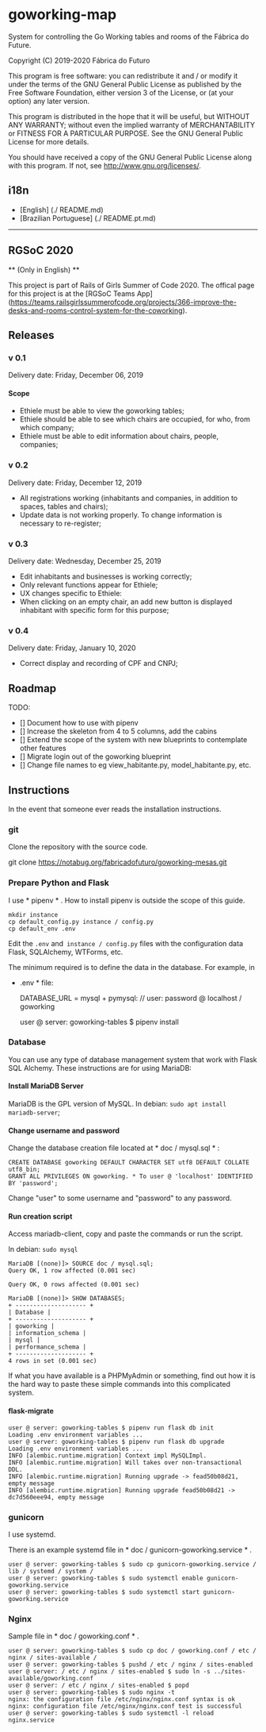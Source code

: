 goworking-map
===

System for controlling the Go Working tables and rooms of the Fábrica do
Future.

Copyright (C) 2019-2020 Fábrica do Futuro

This program is free software: you can redistribute it and / or modify
it under the terms of the GNU General Public License as published by
the Free Software Foundation, either version 3 of the License, or
(at your option) any later version.

This program is distributed in the hope that it will be useful,
but WITHOUT ANY WARRANTY; without even the implied warranty of
MERCHANTABILITY or FITNESS FOR A PARTICULAR PURPOSE. See the
GNU General Public License for more details.

You should have received a copy of the GNU General Public License
along with this program. If not, see <http://www.gnu.org/licenses/>.

i18n
---

* [English] (./ README.md)
* [Brazilian Portuguese] (./ README.pt.md)

---

RGSoC 2020
---

** (Only in English) **

This project is part of Rails of Girls Summer of Code 2020. The offical
page for this project is at the
[RGSoC Teams App] (https://teams.railsgirlssummerofcode.org/projects/366-improve-the-desks-and-rooms-control-system-for-the-coworking).

Releases
---

### v 0.1

Delivery date: Friday, December 06, 2019

#### Scope

* Ethiele must be able to view the goworking tables;
* Ethiele should be able to see which chairs are occupied, for
who, from which company;
* Ethiele must be able to edit information about chairs, people,
companies;

### v 0.2

Delivery date: Friday, December 12, 2019

* All registrations working (inhabitants and companies, in addition to spaces,
tables and chairs);
* Update data is not working properly. To change
information is necessary to re-register;

### v 0.3

Delivery date: Wednesday, December 25, 2019

* Edit inhabitants and businesses is working correctly;
* Only relevant functions appear for Ethiele;
* UX changes specific to Ethiele:
* When clicking on an empty chair, an add new button is displayed
inhabitant with specific form for this purpose;

### v 0.4

Delivery date: Friday, January 10, 2020

* Correct display and recording of CPF and CNPJ;

Roadmap
---

TODO:

- [] Document how to use with pipenv
- [] Increase the skeleton from 4 to 5 columns, add the cabins
- [] Extend the scope of the system with new blueprints to contemplate
other features
- [] Migrate login out of the goworking blueprint
- [] Change file names to eg view_habitante.py,
model_habitante.py, etc.

Instructions
---

In the event that someone ever reads the installation instructions.

### git

Clone the repository with the source code.

git clone https://notabug.org/fabricadofuturo/goworking-mesas.git

### Prepare Python and Flask

I use * pipenv * . How to install pipenv is outside the scope of this guide.

    mkdir instance
    cp default_config.py instance / config.py
    cp default_env .env

Edit the `.env` and` instance / config.py` files with the configuration data
Flask, SQLAlchemy, WTForms, etc.

The minimum required is to define the data in the database. For example, in
* .env * file:

    DATABASE_URL = mysql + pymysql: // user: password @ localhost / goworking

    user @ server: goworking-tables $ pipenv install

### Database

You can use any type of database management system that
work with Flask SQL Alchemy. These instructions are for using MariaDB:

#### Install MariaDB Server

MariaDB is the GPL version of MySQL.
In debian: `sudo apt install mariadb-server`;

#### Change username and password

Change the database creation file located at * doc / mysql.sql * :

    CREATE DATABASE goworking DEFAULT CHARACTER SET utf8 DEFAULT COLLATE utf8_bin;
    GRANT ALL PRIVILEGES ON goworking. * To user @ 'localhost' IDENTIFIED BY 'password';

Change "user" to some username and "password" to any password.

#### Run creation script

Access mariadb-client, copy and paste the commands or run the script.

In debian: `sudo mysql`

    MariaDB [(none)]> SOURCE doc / mysql.sql;
    Query OK, 1 row affected (0.001 sec)

    Query OK, 0 rows affected (0.001 sec)

    MariaDB [(none)]> SHOW DATABASES;
    + -------------------- +
    | Database |
    + -------------------- +
    | goworking |
    | information_schema |
    | mysql |
    | performance_schema |
    + -------------------- +
    4 rows in set (0.001 sec)

If what you have available is a PHPMyAdmin or something, find out how it is
the hard way to paste these simple commands into this complicated system.

#### flask-migrate

    user @ server: goworking-tables $ pipenv run flask db init
    Loading .env environment variables ...
    user @ server: goworking-tables $ pipenv run flask db upgrade
    Loading .env environment variables ...
    INFO [alembic.runtime.migration] Context impl MySQLImpl.
    INFO [alembic.runtime.migration] Will takes over non-transactional DDL.
    INFO [alembic.runtime.migration] Running upgrade -> fead50b08d21, empty message
    INFO [alembic.runtime.migration] Running upgrade fead50b08d21 -> dc7d560eee94, empty message

### gunicorn

I use systemd.

There is an example systemd file in * doc / gunicorn-goworking.service * .

    user @ server: goworking-tables $ sudo cp gunicorn-goworking.service / lib / systemd / system /
    user @ server: goworking-tables $ sudo systemctl enable gunicorn-goworking.service
    user @ server: goworking-tables $ sudo systemctl start gunicorn-goworking.service

### Nginx

Sample file in * doc / goworking.conf * .

    user @ server: goworking-tables $ sudo cp doc / goworking.conf / etc / nginx / sites-available /
    user @ server: goworking-tables $ pushd / etc / nginx / sites-enabled
    user @ server: / etc / nginx / sites-enabled $ sudo ln -s ../sites-available/goworking.conf
    user @ server: / etc / nginx / sites-enabled $ popd
    user @ server: goworking-tables $ sudo nginx -t
    nginx: the configuration file /etc/nginx/nginx.conf syntax is ok
    nginx: configuration file /etc/nginx/nginx.conf test is successful
    user @ server: goworking-tables $ sudo systemctl -l reload nginx.service
